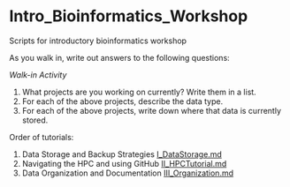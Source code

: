 # Intro_Bioinformatics_Workshop
 Scripts for introductory bioinformatics workshop

As you walk in, write out answers to the following questions:

*Walk-in Activity*
1.	What projects are you working on currently? Write them in a list.
2.	For each of the above projects, describe the data type. 
3.	For each of the above projects, write down where that data is currently stored.


Order of tutorials:
1. Data Storage and Backup Strategies [I_DataStorage.md](https://github.com/dannyjackson/BioinformaticsWorkshop/blob/main/I_DataStorage.md)
2. Navigating the HPC and using GitHub [II_HPCTutorial.md](https://github.com/dannyjackson/BioinformaticsWorkshop/blob/main/II_HPCTutorial.md)
3. Data Organization and Documentation [III_Organization.md](https://github.com/dannyjackson/BioinformaticsWorkshop/blob/main/III_Organization.md)

